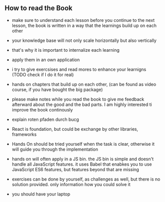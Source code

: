 ## How to read the Book

- make sure to understand each lesson before you continue to the next lesson, the book is written in a way that the learnings build up on each other
- your knowledge base will not only scale horizontally but also vertically
- that's why it is important to internalize each learning
- apply them in an own application
- i try to give exercsises and read mores to enhance your learnigns (TODO check if I do it for real)

- hands on chapters that build up on each other, (can be found as video course, if you have bought the big package)
- please make notes while you read the book to give me feedback afterward about the good and the bad parts. I am highly interested ti improve the book continously

- explain roten pfaden durch bucg
- React is foundation, but could be exchange by other libraries, frameworks

- Hands On should be tried yourself when the task is clear, otherwise it will guide you through the implementation

- hands on will often apply in a JS bin. the JS bin is simple and doesn't handle all JavaScript features. it uses Babel that enabkes you to use JavaScript ES6 features, but features beyond that are missing

- exercises can be done by yourself, as challenges as well, but there is no solution provided. only information how you could solve it


- you should have your laptop